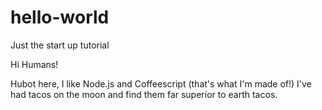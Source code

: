 # hello-world
Just the start up tutorial

Hi Humans!

Hubot here, I like Node.js and Coffeescript (that's what I'm made of!)
I've had tacos on the moon and find them far superior to earth tacos.

